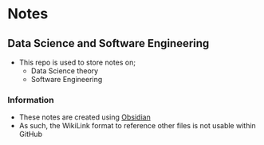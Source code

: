 # Notes
## Data Science and Software Engineering

- This repo is used to store notes on;
  - Data Science theory
  - Software Engineering
### Information
- These notes are created using [Obsidian](https://obsidian.md/)
- As such, the WikiLink format to reference other files is not usable within GitHub
